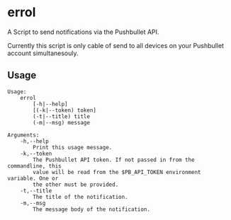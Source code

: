 errol
================================================================================

A Script to send notifications via the Pushbullet API.

Currently this script is only cable of send to all devices on your Pushbullet
account simultanesouly.

Usage
----------------------------------------

```
Usage:
    errol
        [-h|--help]
        [(-k|--token) token]
        (-t|--title) title
        (-m|--msg) message

Arguments:
    -h,--help
        Print this usage message.
    -k,--token
        The Pushbullet API token. If not passed in from the commandline, this
        value will be read from the $PB_API_TOKEN environment variable. One or
        the other must be provided.
    -t,--title
        The title of the notification.
    -m,--msg
        The message body of the notification.
```
